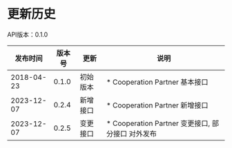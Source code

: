 # 更新历史 #
API版本：0.1.0

| 发布时间       | 版本号   | 更新   | 说明                                    |
|------------|-------|------|---------------------------------------|
| 2018-04-23 | 0.1.0 | 初始版本 | * Cooperation Partner 基本接口            |
| 2023-12-07 | 0.2.4 | 新增接口 | * Cooperation Partner 新增接口            |
| 2023-12-07 | 0.2.5 | 变更接口 | * Cooperation Partner 变更接口, 部分接口 对外发布 |
